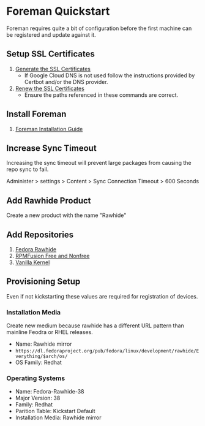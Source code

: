 # Foreman Quickstart

Foreman requires quite a bit of configuration before the first machine can be registered and update against it.

## Setup SSL Certificates

1. [Generate the SSL Certificates](../letsencrypt/google-dns.md)
    - If Google Cloud DNS is not used follow the instructions provided by Certbot and/or the DNS provider.
2. [Renew the SSL Certificates](cert-renew.md)
    - Ensure the paths referenced in these commands are correct.

## Install Foreman

1. [Foreman Installation Guide](./install.md)

## Increase Sync Timeout

Increasing the sync timeout will prevent large packages from causing the repo sync to fail.

Administer > settings > Content > Sync Connection Timeout > 600 Seconds

## Add Rawhide Product

Create a new product with the name "Rawhide"

## Add Repositories

1. [Fedora Rawhide](repos/rawhide-repo.md)
2. [RPMFusion Free and Nonfree](repos/rpmfusion.md)
3. [Vanilla Kernel](repos/vanilla-kernel.md)

## Provisioning Setup

Even if not kickstarting these values are required for registration of devices.

### Installation Media

Create new medium because rawhide has a different URL pattern than mainline Feodra or RHEL releases.

- Name: Rawhide mirror
- `https://dl.fedoraproject.org/pub/fedora/linux/development/rawhide/Everything/$arch/os/`
- OS Family: Redhat

### Operating Systems

- Name: Fedora-Rawhide-38
- Major Version: 38
- Family: Redhat
- Parition Table: Kickstart Default
- Installation Media: Rawhide mirror
